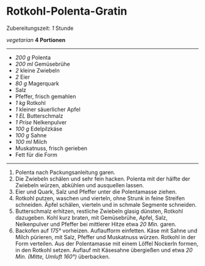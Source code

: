 # Rotkohl-Polenta-Gratin

Zubereitungszeit: *1* Stunde


*vegetarian*
**4 Portionen**

---

- *200 g* Polenta
- *200 ml* Gemüsebrühe
- *2* kleine Zwiebeln
- *2* Eier
- *80 g* Magerquark
- Salz
- Pfeffer, frisch gemahlen
- *1 kg* Rotkohl
- *1* kleiner säuerlicher Apfel
- *1 EL* Butterschmalz
- *1 Prise* Nelkenpulver
- *100 g* Edelpilzkäse
- *100 g* Sahne
- *100 ml* Milch
- Muskatnuss, frisch gerieben
- Fett für die Form

---

 1. Polenta nach Packungsanleitung garen.
 2. Die Zwiebeln schälen und sehr fein hacken. Polenta mit der hälfte der Zwiebeln würzen, abkühlen und ausquellen lassen.
 3. Eier und Quark, Salz und Pfeffer unter die Polentamasse ziehen.
 4. Rotkohl putzen, waschen und vierteln, ohne Strunk in feine Streifen schneiden. Äpfel schälen, vierteln und in schmale Segmente schneiden.
 5. Butterschmalz erhitzen, restliche Zwiebeln glasig dünsten, Rotkohl dazugeben. Kohl kurz braten, mit Gemüsebrühe, Apfel, Salz, Nelkenpulver und Pfeffer bei mittlerer Hitze etwa *20 Min.* garen.
 6. Backofen auf *175°* vorheizen. Auflaufform einfetten. Käse mit Sahne und Milch pürieren, mit Salz, Pfeffer und Muskatnuss würzen. Rotkohl in der Form verteilen. Aus der Polentamasse mit einem Löffel Nockerln formen, in den Rotkohl setzen. Auflauf mit Käsesahne übergießen und etwa *20 Min. (Mitte, Umluft 160°)* überbacken.
